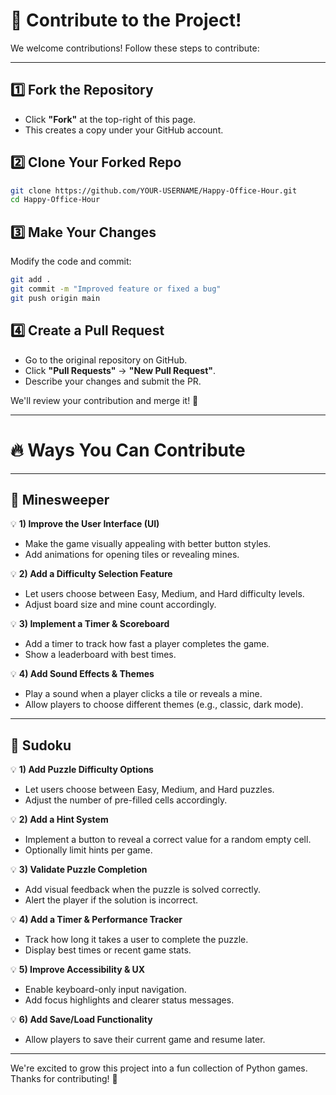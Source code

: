 # 🤝 Contribute to the Project!
We welcome contributions! Follow these steps to contribute:

---

## 1️⃣ Fork the Repository
- Click **"Fork"** at the top-right of this page.
- This creates a copy under your GitHub account.

## 2️⃣ Clone Your Forked Repo
```bash
git clone https://github.com/YOUR-USERNAME/Happy-Office-Hour.git
cd Happy-Office-Hour
```

## 3️⃣ Make Your Changes
Modify the code and commit:
```bash
git add .
git commit -m "Improved feature or fixed a bug"
git push origin main
```

## 4️⃣ Create a Pull Request
- Go to the original repository on GitHub.
- Click **"Pull Requests"** → **"New Pull Request"**.
- Describe your changes and submit the PR.

We'll review your contribution and merge it! 🎯

---

# 🔥 Ways You Can Contribute

---

## 🧨 Minesweeper

💡 **1) Improve the User Interface (UI)**  
- Make the game visually appealing with better button styles.  
- Add animations for opening tiles or revealing mines.

💡 **2) Add a Difficulty Selection Feature**  
- Let users choose between Easy, Medium, and Hard difficulty levels.  
- Adjust board size and mine count accordingly.

💡 **3) Implement a Timer & Scoreboard**  
- Add a timer to track how fast a player completes the game.  
- Show a leaderboard with best times.

💡 **4) Add Sound Effects & Themes**  
- Play a sound when a player clicks a tile or reveals a mine.  
- Allow players to choose different themes (e.g., classic, dark mode).

---

## 🔢 Sudoku

💡 **1) Add Puzzle Difficulty Options**  
- Let users choose between Easy, Medium, and Hard puzzles.  
- Adjust the number of pre-filled cells accordingly.

💡 **2) Add a Hint System**  
- Implement a button to reveal a correct value for a random empty cell.  
- Optionally limit hints per game.

💡 **3) Validate Puzzle Completion**  
- Add visual feedback when the puzzle is solved correctly.  
- Alert the player if the solution is incorrect.

💡 **4) Add a Timer & Performance Tracker**  
- Track how long it takes a user to complete the puzzle.  
- Display best times or recent game stats.

💡 **5) Improve Accessibility & UX**  
- Enable keyboard-only input navigation.  
- Add focus highlights and clearer status messages.

💡 **6) Add Save/Load Functionality**  
- Allow players to save their current game and resume later.

---

We're excited to grow this project into a fun collection of Python games. Thanks for contributing! 💙
